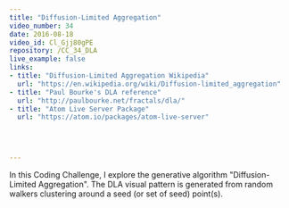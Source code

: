 ```yaml
---
title: "Diffusion-Limited Aggregation"
video_number: 34
date: 2016-08-18
video_id: Cl_Gjj80gPE
repository: /CC_34_DLA
live_example: false
links:
- title: "Diffusion-Limited Aggregation Wikipedia"  
  url: "https://en.wikipedia.org/wiki/Diffusion-limited_aggregation"
- title: "Paul Bourke's DLA reference"  
  url: "http://paulbourke.net/fractals/dla/"
- title: "Atom Live Server Package"  
  url: "https://atom.io/packages/atom-live-server"
  


  
---
```


In this Coding Challenge, I explore the generative algorithm "Diffusion-Limited Aggregation". The DLA visual pattern is generated from random walkers clustering around a seed (or set of seed) point(s).


